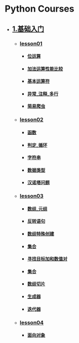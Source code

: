 # Python Courses
* ## [1.基础入门](./1.基础入门)
    * ### [lesson01](./1.基础入门/lesson01)  
        * #### [位运算](./1.基础入门/lesson01/%E4%BD%8D%E8%BD%AC%E6%8D%A2.py) 
        * #### [加法运算性能比较](./1.基础入门/lesson01/%E5%8A%A0%E6%B3%95%E8%BF%90%E7%AE%97%E6%80%A7%E8%83%BD%E6%AF%94%E8%BE%83.py)  
        * #### [基本运算符](./1.基础入门/lesson01/%E5%9F%BA%E6%9C%AC%E8%BF%90%E7%AE%97%E7%AC%A6.py)
        * #### [异常_注释_多行](./1.基础入门/lesson01/%E5%BC%82%E5%B8%B8_%E6%B3%A8%E9%87%8A_%E5%A4%9A%E8%A1%8C.py)
        * #### [简易爬虫](./1.基础入门/lesson01/%E7%AE%80%E6%98%93%E7%88%AC%E8%99%AB.py)
    * ### [lesson02](./1.基础入门/lesson02)  
        * #### [函数](./1.基础入门/lesson02/%E5%87%BD%E6%95%B0.py) 
        * #### [判定_循环](./1.基础入门/lesson02/%E5%88%A4%E5%AE%9A_%E5%BE%AA%E7%8E%AF.py)  
        * #### [字符串](./1.基础入门/lesson02/%E5%AD%97%E7%AC%A6%E4%B8%B2.py)
        * #### [数据类型](./1.基础入门/lesson02/%E6%95%B0%E6%8D%AE%E7%B1%BB%E5%9E%8B.py)
        * #### [汉诺塔问题](./1.基础入门/lesson02/%E6%B1%89%E8%AF%BA%E5%A1%94%E9%97%AE%E9%A2%98.py)
    * ### [lesson03](./1.基础入门/lesson03)  
        * #### [数组_元组](./1.基础入门/lesson03/list_tuple.py) 
        * #### [反转语句](./1.基础入门/lesson03/reverse_by_word.py)  
        * #### [数组特殊创建](./1.基础入门/lesson03/comprehension.py)
        * #### [集合](./1.基础入门/lesson03/set.py)
        * #### [寻找目标加和数值对](./1.基础入门/lesson03/two_sum.py)
        * #### [集合](./1.基础入门/lesson03/set.py)
        * #### [数组切片](./1.基础入门/lesson03/slice.py)
        * #### [生成器](./1.基础入门/lesson03/generator.py)
        * #### [迭代器](./1.基础入门/lesson03/iter.py)
    * ### [lesson04](./1.基础入门/lesson04)  
        * #### [面向对象](./1.基础入门/lesson04/%E9%9D%A2%E5%90%91%E5%AF%B9%E8%B1%A1.py) 

